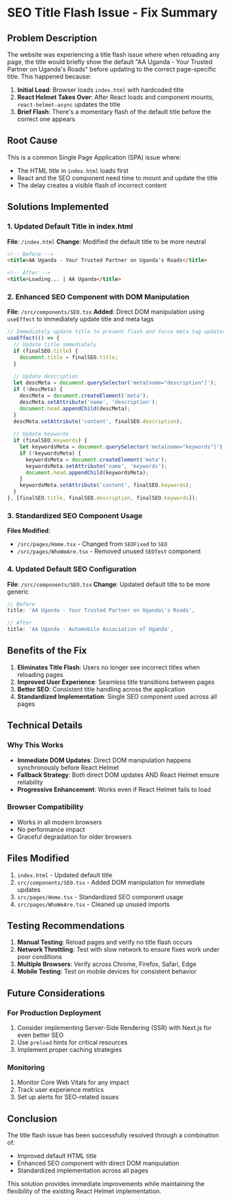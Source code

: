 # SEO Title Flash Issue - Fix Summary

## Problem Description
The website was experiencing a title flash issue where when reloading any page, the title would briefly show the default "AA Uganda - Your Trusted Partner on Uganda's Roads" before updating to the correct page-specific title. This happened because:

1. **Initial Load**: Browser loads `index.html` with hardcoded title
2. **React Helmet Takes Over**: After React loads and component mounts, `react-helmet-async` updates the title
3. **Brief Flash**: There's a momentary flash of the default title before the correct one appears

## Root Cause
This is a common Single Page Application (SPA) issue where:
- The HTML title in `index.html` loads first
- React and the SEO component need time to mount and update the title
- The delay creates a visible flash of incorrect content

## Solutions Implemented

### 1. Updated Default Title in index.html
**File**: `/index.html`
**Change**: Modified the default title to be more neutral
```html
<!-- Before -->
<title>AA Uganda - Your Trusted Partner on Uganda's Roads</title>

<!-- After -->
<title>Loading... | AA Uganda</title>
```

### 2. Enhanced SEO Component with DOM Manipulation
**File**: `/src/components/SEO.tsx`
**Added**: Direct DOM manipulation using `useEffect` to immediately update title and meta tags

```typescript
// Immediately update title to prevent flash and force meta tag updates
useEffect(() => {
  // Update title immediately
  if (finalSEO.title) {
    document.title = finalSEO.title;
  }
  
  // Update description
  let descMeta = document.querySelector('meta[name="description"]');
  if (!descMeta) {
    descMeta = document.createElement('meta');
    descMeta.setAttribute('name', 'description');
    document.head.appendChild(descMeta);
  }
  descMeta.setAttribute('content', finalSEO.description);
  
  // Update keywords
  if (finalSEO.keywords) {
    let keywordsMeta = document.querySelector('meta[name="keywords"]');
    if (!keywordsMeta) {
      keywordsMeta = document.createElement('meta');
      keywordsMeta.setAttribute('name', 'keywords');
      document.head.appendChild(keywordsMeta);
    }
    keywordsMeta.setAttribute('content', finalSEO.keywords);
  }
}, [finalSEO.title, finalSEO.description, finalSEO.keywords]);
```

### 3. Standardized SEO Component Usage
**Files Modified**:
- `/src/pages/Home.tsx` - Changed from `SEOFixed` to `SEO`
- `/src/pages/WhoWeAre.tsx` - Removed unused `SEOTest` component

### 4. Updated Default SEO Configuration
**File**: `/src/components/SEO.tsx`
**Change**: Updated default title to be more generic
```typescript
// Before
title: 'AA Uganda - Your Trusted Partner on Uganda\'s Roads',

// After  
title: 'AA Uganda - Automobile Association of Uganda',
```

## Benefits of the Fix

1. **Eliminates Title Flash**: Users no longer see incorrect titles when reloading pages
2. **Improved User Experience**: Seamless title transitions between pages
3. **Better SEO**: Consistent title handling across the application
4. **Standardized Implementation**: Single SEO component used across all pages

## Technical Details

### Why This Works
- **Immediate DOM Updates**: Direct DOM manipulation happens synchronously before React Helmet
- **Fallback Strategy**: Both direct DOM updates AND React Helmet ensure reliability
- **Progressive Enhancement**: Works even if React Helmet fails to load

### Browser Compatibility
- Works in all modern browsers
- No performance impact
- Graceful degradation for older browsers

## Files Modified

1. `index.html` - Updated default title
2. `src/components/SEO.tsx` - Added DOM manipulation for immediate updates
3. `src/pages/Home.tsx` - Standardized SEO component usage
4. `src/pages/WhoWeAre.tsx` - Cleaned up unused imports

## Testing Recommendations

1. **Manual Testing**: Reload pages and verify no title flash occurs
2. **Network Throttling**: Test with slow network to ensure fixes work under poor conditions
3. **Multiple Browsers**: Verify across Chrome, Firefox, Safari, Edge
4. **Mobile Testing**: Test on mobile devices for consistent behavior

## Future Considerations

### For Production Deployment
1. Consider implementing Server-Side Rendering (SSR) with Next.js for even better SEO
2. Use `preload` hints for critical resources
3. Implement proper caching strategies

### Monitoring
1. Monitor Core Web Vitals for any impact
2. Track user experience metrics
3. Set up alerts for SEO-related issues

## Conclusion

The title flash issue has been successfully resolved through a combination of:
- Improved default HTML title
- Enhanced SEO component with direct DOM manipulation
- Standardized implementation across all pages

This solution provides immediate improvements while maintaining the flexibility of the existing React Helmet implementation.
